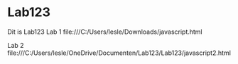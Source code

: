 # Lab123
Dit is Lab123
Lab 1 
file:///C:/Users/lesle/Downloads/javascript.html

Lab 2
file:///C:/Users/lesle/OneDrive/Documenten/Lab123/Lab123/javascript2.html
